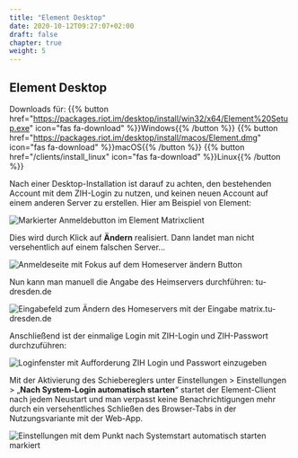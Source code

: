 ```yaml
---
title: "Element Desktop"
date: 2020-10-12T09:27:07+02:00
draft: false
chapter: true
weight: 5
---
```


## Element Desktop

Downloads für: {{% button href="https://packages.riot.im/desktop/install/win32/x64/Element%20Setup.exe" icon="fas fa-download" %}}Windows{{% /button %}} {{% button href="https://packages.riot.im/desktop/install/macos/Element.dmg" icon="fas fa-download" %}}macOS{{% /button %}} {{% button href="/clients/install_linux" icon="fas fa-download" %}}Linux{{% /button %}}

Nach einer Desktop-Installation ist darauf zu achten, den bestehenden Account mit dem ZIH-Login zu nutzen, und keinen neuen Account auf einem anderen Server zu erstellen. Hier am Beispiel von Element:

![Markierter Anmeldebutton im Element Matrixclient](/images/01_Login_de.png)

Dies wird durch Klick auf **Ändern** realisiert. Dann landet man nicht versehentlich auf einem falschen Server...

![Anmeldeseite mit Fokus auf dem Homeserver ändern Button](/images/02_Change-Homeserver_de.png)

Nun kann man manuell die Angabe des Heimservers durchführen: tu-dresden.de

![Eingabefeld zum Ändern des Homeservers mit der Eingabe matrix.tu-dresden.de](/images/03_Set-Homeserver_de.png)

Anschließend ist der einmalige Login mit ZIH-Login und ZIH-Passwort durchzuführen:

![Loginfenster mit Aufforderung ZIH Login und Passwort einzugeben](/images/04_Username_de.png)

Mit der Aktivierung des Schiebereglers unter Einstellungen > Einstellungen > „**Nach System-Login automatisch starten**“ startet der Element-Client nach jedem Neustart und man verpasst keine Benachrichtigungen mehr durch ein versehentliches Schließen des Browser-Tabs in der Nutzungsvariante mit der Web-App.

![Einstellungen mit dem Punkt nach Systemstart automatisch starten markiert](/images/05_Settings_de.png)
